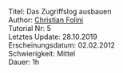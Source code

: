 Titel: Das Zugriffslog ausbauen  
Author: <a href="mailto:christian.folini@netnea.com">Christian Folini</a>  
Tutorial Nr: 5  
Letztes Update: 28.10.2019  
Erscheinungsdatum: 02.02.2012  
Schwierigkeit: Mittel  
Dauer: 1h  
